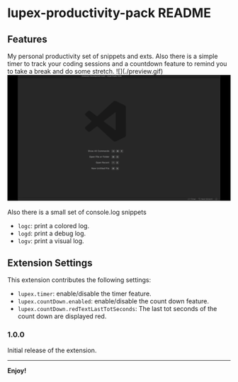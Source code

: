 # lupex-productivity-pack README

## Features

My personal productivity set of snippets and exts. Also there is a simple timer to track your coding sessions and a countdown feature to remind you to take a break and do some stretch.
\!\[]\(./preview.gif)
![](./preview.gif)

Also there is a small set of console.log snippets

-   `logc`: print a colored log.
-   `logd`: print a debug log.
-   `logv`: print a visual log.

## Extension Settings

This extension contributes the following settings:

-   `lupex.timer`: enable/disable the timer feature.
-   `lupex.countDown.enabled`: enable/disable the count down feature.
-   `lupex.countDown.redTextLastTotSeconds`: The last tot seconds of the count down are displayed red.

### 1.0.0

Initial release of the extension.

---

**Enjoy!**
